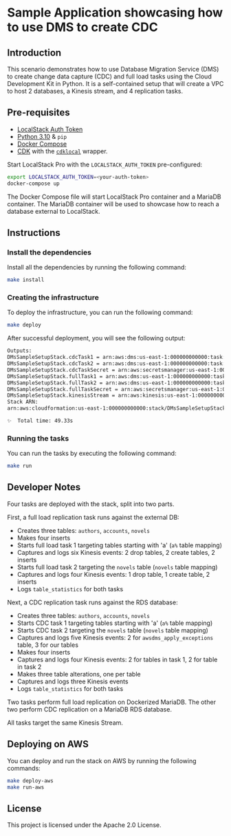 # Sample Application showcasing how to use DMS to create CDC

## Introduction

This scenario demonstrates how to use Database Migration Service (DMS) to create change data capture (CDC) and full load tasks using the Cloud Development Kit in Python. It is a self-contained setup that will create a VPC to host 2 databases, a Kinesis stream, and 4 replication tasks.

## Pre-requisites

-   [LocalStack Auth Token](https://docs.localstack.cloud/getting-started/auth-token/)
-   [Python 3.10](https://www.python.org/downloads/) & `pip`
-   [Docker Compose](https://docs.docker.com/compose/install/)
-   [CDK](https://docs.localstack.cloud/user-guide/integrations/aws-cdk/)  with the  [`cdklocal`](https://github.com/localstack/aws-cdk-local) wrapper.

  
Start LocalStack Pro with the `LOCALSTACK_AUTH_TOKEN`  pre-configured:

```bash
export LOCALSTACK_AUTH_TOKEN=<your-auth-token>
docker-compose up
```

The Docker Compose file will start LocalStack Pro container and a MariaDB container. The MariaDB container will be used to showcase how to reach a database external to LocalStack.

## Instructions

### Install the dependencies

Install all the dependencies by running the following command:

```bash
make install
```

### Creating the infrastructure

To deploy the infrastructure, you can run the following command:

```bash
make deploy
```

After successful deployment, you will see the following output:

```bash
Outputs:
DMsSampleSetupStack.cdcTask1 = arn:aws:dms:us-east-1:000000000000:task:A001NYMR4Z0NK45ZBJT6954RNMGEKL2PQ9XQYR4
DMsSampleSetupStack.cdcTask2 = arn:aws:dms:us-east-1:000000000000:task:GO5RC4J6CKZWSJKF4CGB6ZV3ZEMGI38DFPJF2ZU
DMsSampleSetupStack.cdcTaskSecret = arn:aws:secretsmanager:us-east-1:000000000000:secret:DMsSampleSetupStack-rdsinstanceSecret07FEB42-907ed0cf-RSPkZq
DMsSampleSetupStack.fullTask1 = arn:aws:dms:us-east-1:000000000000:task:BCZLANJP9WFXKNTYBEWTAQ1YHIVJ5C2ZUIHDPB2
DMsSampleSetupStack.fullTask2 = arn:aws:dms:us-east-1:000000000000:task:ZO7WPZTTAKOA1CONK2Y3Y0H6FXLAFWUYX1OPGPM
DMsSampleSetupStack.fullTaskSecret = arn:aws:secretsmanager:us-east-1:000000000000:secret:DMsSampleSetupStack-mariadbaccesssecret40AD7-611fcbcd-IKWDDh
DMsSampleSetupStack.kinesisStream = arn:aws:kinesis:us-east-1:000000000000:stream/DMsSampleSetupStack-TargetStream3B4B2880-02dd0371
Stack ARN:
arn:aws:cloudformation:us-east-1:000000000000:stack/DMsSampleSetupStack/b8298866

✨  Total time: 49.33s
```

### Running the tasks

You can run the tasks by executing the following command:

```bash
make run
```

## Developer Notes

Four tasks are deployed with the stack, split into two parts.

First, a full load replication task runs against the external DB:

-   Creates three tables: `authors`, `accounts`, `novels`
-   Makes four inserts
-   Starts full load task 1 targeting tables starting with 'a' (`a%` table mapping)
-   Captures and logs six Kinesis events: 2 drop tables, 2 create tables, 2 inserts
-   Starts full load task 2 targeting the `novels` table (`novels` table mapping)
-   Captures and logs four Kinesis events: 1 drop table, 1 create table, 2 inserts
-   Logs `table_statistics` for both tasks

Next, a CDC replication task runs against the RDS database:

-   Creates three tables: `authors`, `accounts`, `novels`
-   Starts CDC task 1 targeting tables starting with 'a' (`a%` table mapping)
-   Starts CDC task 2 targeting the `novels` table (`novels` table mapping)
-   Captures and logs five Kinesis events: 2 for `awsdms_apply_exceptions` table, 3 for our tables
-   Makes four inserts
-   Captures and logs four Kinesis events: 2 for tables in task 1, 2 for table in task 2
-   Makes three table alterations, one per table
-   Captures and logs three Kinesis events
-   Logs `table_statistics` for both tasks

Two tasks perform full load replication on Dockerized MariaDB. The other two perform CDC replication on a MariaDB RDS database.

All tasks target the same Kinesis Stream.

## Deploying on AWS

You can deploy and run the stack on AWS by running the following commands:

```bash
make deploy-aws
make run-aws
```

## License

This project is licensed under the Apache 2.0 License.
